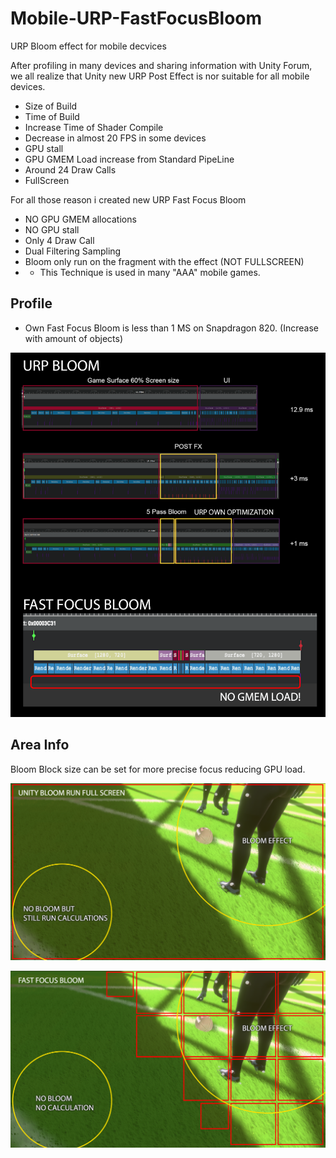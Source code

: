 # Mobile-URP-FastFocusBloom
URP Bloom effect for mobile decvices

After profiling in many devices and sharing information with Unity Forum, we all realize that Unity new URP Post Effect is nor suitable for all mobile devices.

- Size of Build 
- Time of Build
- Increase Time of Shader Compile
- Decrease in almost 20 FPS in some devices
- GPU stall
- GPU GMEM Load increase from Standard PipeLine
- Around 24 Draw Calls
- FullScreen

For all those reason i created new URP Fast Focus Bloom

- NO GPU GMEM allocations
- NO GPU stall
- Only 4 Draw Call
- Dual Filtering Sampling
- Bloom only run on the fragment with the effect (NOT FULLSCREEN)
- - This Technique is used in many "AAA" mobile games.

## Profile

- Own Fast Focus Bloom is less than 1 MS on Snapdragon 820. (Increase with amount of objects)

![Image](https://github.com/resetme/Mobile-URP-FastFocusBloom/blob/main/GitFiles/OPT.png)

## Area Info

Bloom Block size can be set for more precise focus reducing GPU load.

![Image](https://github.com/resetme/Mobile-URP-FastFocusBloom/blob/main/GitFiles/UnityBloomArea.png)

![Image](https://github.com/resetme/Mobile-URP-FastFocusBloom/blob/main/GitFiles/FocusBloomArea.png)
